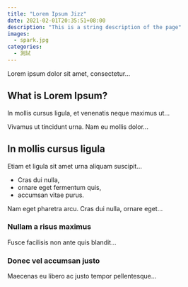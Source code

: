 ```yaml
---
title: "Lorem Ipsum Jizz"
date: 2021-02-01T20:35:51+08:00
description: "This is a string description of the page"
images:
  - spark.jpg
categories:
  - 測試
---
```


Lorem ipsum dolor sit amet, consectetur...

<!--more-->

## What is Lorem Ipsum?
In mollis cursus ligula, et venenatis neque maximus ut...

Vivamus ut tincidunt urna. Nam eu mollis dolor...

## In mollis cursus ligula
Etiam et ligula sit amet urna aliquam suscipit...

- Cras dui nulla,
- ornare eget fermentum quis,
- accumsan vitae purus.

Nam eget pharetra arcu. Cras dui nulla, ornare eget...

### Nullam a risus maximus
Fusce facilisis non ante quis blandit...

### Donec vel accumsan justo
Maecenas eu libero ac justo tempor pellentesque...
